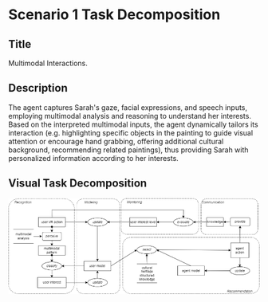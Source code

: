 # Scenario 1 Task Decomposition

## Title 
Multimodal Interactions.

## Description 
The agent captures Sarah's gaze, facial expressions, and speech inputs, employing multimodal analysis and reasoning to understand her interests. Based on the interpreted multimodal inputs, the agent dynamically tailors its interaction (e.g. highlighting specific objects in the painting to guide visual attention or encourage hand grabbing, offering additional cultural background, recommending related paintings), thus providing Sarah with personalized information according to her interests.

## Visual Task Decomposition
![S1.png](S1.png)


